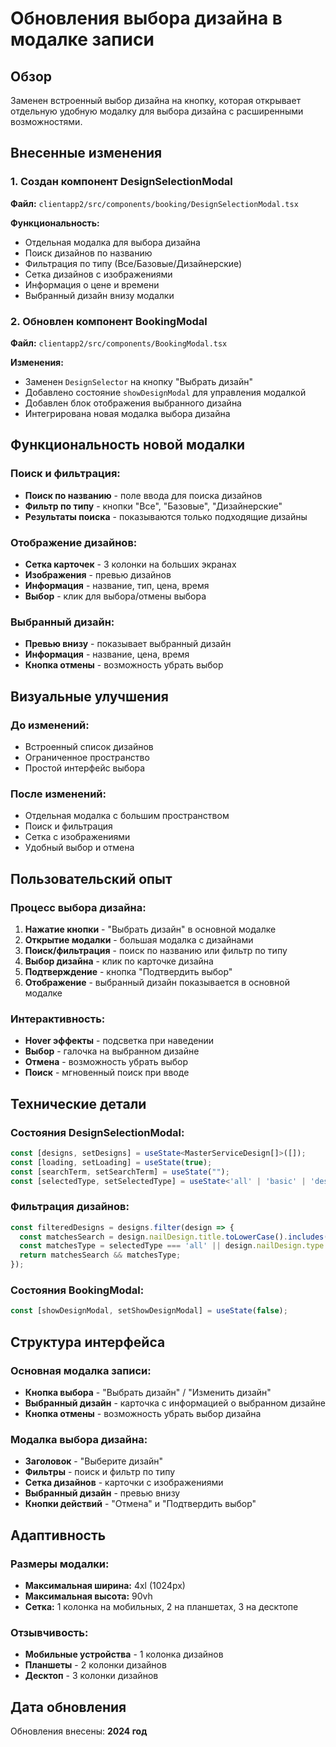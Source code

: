 # Обновления выбора дизайна в модалке записи

## Обзор

Заменен встроенный выбор дизайна на кнопку, которая открывает отдельную удобную модалку для выбора дизайна с расширенными возможностями.

## Внесенные изменения

### 1. Создан компонент DesignSelectionModal
**Файл:** `clientapp2/src/components/booking/DesignSelectionModal.tsx`

**Функциональность:**
- Отдельная модалка для выбора дизайна
- Поиск дизайнов по названию
- Фильтрация по типу (Все/Базовые/Дизайнерские)
- Сетка дизайнов с изображениями
- Информация о цене и времени
- Выбранный дизайн внизу модалки

### 2. Обновлен компонент BookingModal
**Файл:** `clientapp2/src/components/BookingModal.tsx`

**Изменения:**
- Заменен `DesignSelector` на кнопку "Выбрать дизайн"
- Добавлено состояние `showDesignModal` для управления модалкой
- Добавлен блок отображения выбранного дизайна
- Интегрирована новая модалка выбора дизайна

## Функциональность новой модалки

### Поиск и фильтрация:
- **Поиск по названию** - поле ввода для поиска дизайнов
- **Фильтр по типу** - кнопки "Все", "Базовые", "Дизайнерские"
- **Результаты поиска** - показываются только подходящие дизайны

### Отображение дизайнов:
- **Сетка карточек** - 3 колонки на больших экранах
- **Изображения** - превью дизайнов
- **Информация** - название, тип, цена, время
- **Выбор** - клик для выбора/отмены выбора

### Выбранный дизайн:
- **Превью внизу** - показывает выбранный дизайн
- **Информация** - название, цена, время
- **Кнопка отмены** - возможность убрать выбор

## Визуальные улучшения

### До изменений:
- Встроенный список дизайнов
- Ограниченное пространство
- Простой интерфейс выбора

### После изменений:
- Отдельная модалка с большим пространством
- Поиск и фильтрация
- Сетка с изображениями
- Удобный выбор и отмена

## Пользовательский опыт

### Процесс выбора дизайна:
1. **Нажатие кнопки** - "Выбрать дизайн" в основной модалке
2. **Открытие модалки** - большая модалка с дизайнами
3. **Поиск/фильтрация** - поиск по названию или фильтр по типу
4. **Выбор дизайна** - клик по карточке дизайна
5. **Подтверждение** - кнопка "Подтвердить выбор"
6. **Отображение** - выбранный дизайн показывается в основной модалке

### Интерактивность:
- **Hover эффекты** - подсветка при наведении
- **Выбор** - галочка на выбранном дизайне
- **Отмена** - возможность убрать выбор
- **Поиск** - мгновенный поиск при вводе

## Технические детали

### Состояния DesignSelectionModal:
```typescript
const [designs, setDesigns] = useState<MasterServiceDesign[]>([]);
const [loading, setLoading] = useState(true);
const [searchTerm, setSearchTerm] = useState("");
const [selectedType, setSelectedType] = useState<'all' | 'basic' | 'designer'>('all');
```

### Фильтрация дизайнов:
```typescript
const filteredDesigns = designs.filter(design => {
  const matchesSearch = design.nailDesign.title.toLowerCase().includes(searchTerm.toLowerCase());
  const matchesType = selectedType === 'all' || design.nailDesign.type === selectedType;
  return matchesSearch && matchesType;
});
```

### Состояния BookingModal:
```typescript
const [showDesignModal, setShowDesignModal] = useState(false);
```

## Структура интерфейса

### Основная модалка записи:
- **Кнопка выбора** - "Выбрать дизайн" / "Изменить дизайн"
- **Выбранный дизайн** - карточка с информацией о выбранном дизайне
- **Кнопка отмены** - возможность убрать выбор дизайна

### Модалка выбора дизайна:
- **Заголовок** - "Выберите дизайн"
- **Фильтры** - поиск и фильтр по типу
- **Сетка дизайнов** - карточки с изображениями
- **Выбранный дизайн** - превью внизу
- **Кнопки действий** - "Отмена" и "Подтвердить выбор"

## Адаптивность

### Размеры модалки:
- **Максимальная ширина:** 4xl (1024px)
- **Максимальная высота:** 90vh
- **Сетка:** 1 колонка на мобильных, 2 на планшетах, 3 на десктопе

### Отзывчивость:
- **Мобильные устройства** - 1 колонка дизайнов
- **Планшеты** - 2 колонки дизайнов
- **Десктоп** - 3 колонки дизайнов

## Дата обновления

Обновления внесены: **2024 год** 